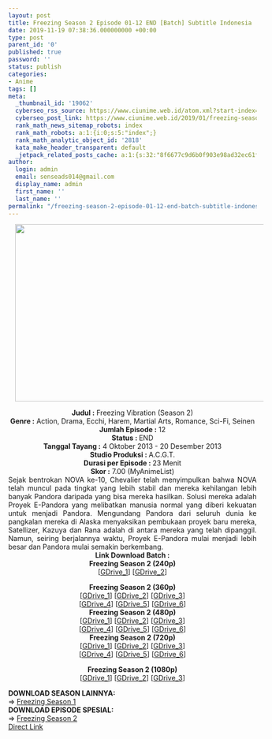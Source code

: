 ```yaml
---
layout: post
title: Freezing Season 2 Episode 01-12 END [Batch] Subtitle Indonesia
date: 2019-11-19 07:38:36.000000000 +00:00
type: post
parent_id: '0'
published: true
password: ''
status: publish
categories:
- Anime
tags: []
meta:
  _thumbnail_id: '19062'
  cyberseo_rss_source: https://www.ciunime.web.id/atom.xml?start-index=2101&max-results=150
  cyberseo_post_link: https://www.ciunime.web.id/2019/01/freezing-season-2-episode-01-12-end.html
  rank_math_news_sitemap_robots: index
  rank_math_robots: a:1:{i:0;s:5:"index";}
  rank_math_analytic_object_id: '2818'
  kata_make_header_transparent: default
  _jetpack_related_posts_cache: a:1:{s:32:"8f6677c9d6b0f903e98ad32ec61f8deb";a:2:{s:7:"expires";i:1663259826;s:7:"payload";a:0:{}}}
author:
  login: admin
  email: senseads014@gmail.com
  display_name: admin
  first_name: ''
  last_name: ''
permalink: "/freezing-season-2-episode-01-12-end-batch-subtitle-indonesia/"
---
```

<div class="separator" style="clear: both; text-align: center;"><a href="https://1.bp.blogspot.com/-41mzTVyjAec/XDGjMgrRCnI/AAAAAAAAGYc/05G1hZf-gJsW_F0l33vfx_vjBZ_2IV6DACPcBGAYYCw/s1600/Freezing%2BVibration%2BSeason%2B2.jpg" imageanchor="1" style="margin-left: 1em; margin-right: 1em;"><img border="0" data-original-height="720" data-original-width="1280" height="360" src="{{ site.baseurl }}/assets/2019/11/Freezing%2BVibration%2BSeason%2B2.jpg" width="640" /></a></div>
<p>
<div style="text-align: center;"><b>Judul :</b> Freezing Vibration (Season 2)</div>
<div style="text-align: center;"><b><b>Genre :</b></b> Action, Drama, Ecchi, Harem, Martial Arts, Romance, Sci-Fi, Seinen</div>
<div style="text-align: center;"><b>Jumlah Episode :</b> 12<br /><b>Status :&nbsp;</b>END<br /><b>Tanggal Tayang :</b> 4 Oktober 2013 - 20 Desember 2013<br /><b>Studio Produksi : </b>A.C.G.T.<br /><b>Durasi per Episode :&nbsp;</b>23 Menit</div>
<div style="text-align: center;"><b>Skor :</b> 7.00 (MyAnimeList)</div>
<div style="text-align: justify;"></div>
<div style="text-align: justify;">Sejak bentrokan NOVA ke-10, Chevalier telah menyimpulkan bahwa NOVA telah muncul pada tingkat yang lebih stabil dan mereka kehilangan lebih banyak Pandora daripada yang bisa mereka hasilkan. Solusi mereka adalah Proyek E-Pandora yang melibatkan manusia normal yang diberi kekuatan untuk menjadi Pandora. Mengundang Pandora dari seluruh dunia ke pangkalan mereka di Alaska menyaksikan pembukaan proyek baru mereka, Satellizer, Kazuya dan Rana adalah di antara mereka yang telah dipanggil. Namun, seiring berjalannya waktu, Proyek E-Pandora mulai menjadi lebih besar dan Pandora mulai semakin berkembang.</div>
<div style="text-align: justify;"></div>
<div style="text-align: justify;"></div>
<div style="text-align: center;"><b>Link Download Batch :</b></div>
<div style="text-align: center;">
<div style="text-align: center;"><b>Freezing Season 2 (240p)</b></div>
<div style="text-align: center;">[<a href="https://drive.google.com/uc?id=13TYolOI4WkgHXxzvU57oDvp6NpGuNdD5" target="_blank" rel="noopener">GDrive_1</a>] [<a href="https://drive.google.com/uc?id=1hekuikFqbgPWNnkQDSyVhGxCrnCWYSXO" target="_blank" rel="noopener">GDrive_2</a>]</div>
<p></div>
<div style="text-align: center;"><b>Freezing Season 2 (360p)</b></div>
<div style="text-align: center;">[<a href="https://drive.google.com/uc?id=1PCXuEU54N-uUb0l82Lx16CU73wgrN1SF" target="_blank" rel="noopener">GDrive_1</a>] [<a href="https://drive.google.com/uc?id=1yKJSlRCZKskMBg6xasH3y4X2wPk0ZjUb" target="_blank" rel="noopener">GDrive_2</a>] [<a href="https://drive.google.com/uc?id=1t1riHhE4Xo_pHHpvIIYk2uANphaP5OyF" target="_blank" rel="noopener">GDrive_3</a>]<br />[<a href="https://drive.google.com/uc?id=1O4VEyCykw7Bhe2_a2S9uRw9v5UPw54DK" target="_blank" rel="noopener">GDrive_4</a>] [<a href="https://drive.google.com/uc?id=1dfObMvwCT0cyMTAGdg5R15ks6JgYVGhu" target="_blank" rel="noopener">GDrive_5</a>] [<a href="https://drive.google.com/uc?id=1Nl-G5vEqXH4jGp8BluKSHKxFvSf7LQ4d" target="_blank" rel="noopener">GDrive_6</a>]</div>
<div style="text-align: center;"></div>
<div style="text-align: center;"><b>Freezing Season 2 (480p)</b><br />[<a href="https://drive.google.com/uc?id=1Lldq8Maggwa7xadQjyWplOblsbZRJVCS" target="_blank" rel="noopener">GDrive_1</a>] [<a href="https://drive.google.com/uc?id=1_9onYtnbLP92gm_DtEDVncEZnbYRv5L2" target="_blank" rel="noopener">GDrive_2</a>] [<a href="https://drive.google.com/uc?id=1X8GptM165uMFTriPfo28E1Brk3j0tTI5" target="_blank" rel="noopener">GDrive_3</a>]<br />[<a href="https://drive.google.com/uc?id=1T-ikbeLaRzfVL_LuAAGY44iLR-pLWon7" target="_blank" rel="noopener">GDrive_4</a>] [<a href="https://drive.google.com/uc?id=1J30YcNvc6D0xoI9JUsj9WE65AA3qXhEW" target="_blank" rel="noopener">GDrive_5</a>] [<a href="https://drive.google.com/uc?id=1O6_lJt0iAOd8LARxy9wNoowIpfpnb0Hq" target="_blank" rel="noopener">GDrive_6</a>]</div>
<div style="text-align: center;"><b>Freezing Season 2 (720p)</b><br />[<a href="https://drive.google.com/uc?id=1EafLYZPjS1wXdmTsdGi8e6p8n_V7D54M" target="_blank" rel="noopener">GDrive_1</a>] [<a href="https://drive.google.com/uc?id=1G89U5Ev32_udPvV9_WGNS-uyQefARGcp" target="_blank" rel="noopener">GDrive_2</a>] [<a href="https://drive.google.com/uc?id=1s5dXakBl5_AOdaJpS-dp1LYdM1BIeCaz" target="_blank" rel="noopener">GDrive_3</a>]<br />[<a href="https://drive.google.com/uc?id=1pekDSMMV1pm1ckdTtUkWWaruMzfd7wKZ" target="_blank" rel="noopener">GDrive_4</a>] [<a href="https://drive.google.com/uc?id=1msrrP1HR1rr421o81NeTU1UUn1bjY1oN" target="_blank" rel="noopener">GDrive_5</a>] [<a href="https://drive.google.com/uc?id=108SvLnFJy-25UFIQSmUUCXrYnhS4nHew" target="_blank" rel="noopener">GDrive_6</a>]</p>
<p><b>Freezing Season 2 (1080p)</b><br />[<a href="https://drive.google.com/uc?id=1q9mi6GR66swWG8fNsCsycpuUpA5Q85yO" target="_blank" rel="noopener">GDrive_1</a>] [<a href="https://drive.google.com/uc?id=1OwlTbgmEGKCHh89_lWEhEWN7AVqUxwvH" target="_blank" rel="noopener">GDrive_2</a>] [<a href="https://drive.google.com/uc?id=1R2b_ImMGS7QG11KI4tp9MKXJwi5mKsju" target="_blank" rel="noopener">GDrive_3</a>]
<div style="text-align: justify;"></div>
<div style="text-align: justify;"></div>
<div style="text-align: justify;"><b>DOWNLOAD SEASON LAINNYA:</b></div>
<div style="text-align: justify;"></div>
<div style="text-align: justify;">=&gt; <a href="https://www.ciunime.web.id/2019/01/freezing-season-1-episode-01-12-end.html" target="_blank" rel="noopener">Freezing Season 1</a></div>
<div style="text-align: justify;">
<div style="text-align: justify;">
<div style="text-align: justify;"><b>DOWNLOAD EPISODE SPESIAL:</b></div>
<div style="text-align: justify;"></div>
<div style="text-align: justify;">=&gt;&nbsp;<a href="https://www.ciunime.web.id/2019/08/freezing-season-2-episode-01-06-end.html" target="_blank" rel="noopener">Freezing Season 2</a></div>
<div style="text-align: justify;"></div>
</div>
</div>
</div>
<link rel="stylesheet" href="https://cdnjs.cloudflare.com/ajax/libs/font-awesome/4.7.0/css/font-awesome.min.css" />
<div class="divbtn"> <a href="https://handymansurrender.com/fihup8buzv?key=94550f7ce39444073321dde3b8782f97" class="btn"><i class="fa fa-download"></i> Direct Link</a> </div>
